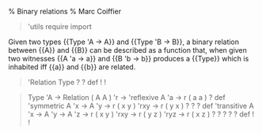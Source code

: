 % Binary relations
% Marc Coiffier

> 'utils require import

Given two types {{Type 'A -> A}} and {{Type 'B -> B}}, a binary
relation between {{A}} and {{B}} can be described as a function that,
when given two witnesses {{A 'a -> a}} and {{B 'b -> b}} produces a
{{Type}} which is inhabited iff {{a}} and {{b}} are related.

> 'Relation Type ? ? def ! !

> Type 'A -> Relation ( A A ) 'r ->
>   'reflexive A 'a -> r ( a a ) ? def
>   'symmetric A 'x -> A 'y -> r ( x y ) 'rxy -> r ( y x ) ? ? ? def
>   'transitive A 'x -> A 'y -> A 'z -> r ( x y ) 'rxy -> r ( y z ) 'ryz -> r ( x z ) ? ? ? ? ? def
> ! !
